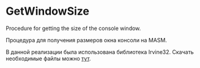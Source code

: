 # GetWindowSize
Procedure for getting the size of the console window.

Процедура для получения размеров окна консоли на MASM.

В данной реализации была использована библиотека Irvine32.
Скачать необходимые файлы можно [тут](http://mati.su/assembler/).
